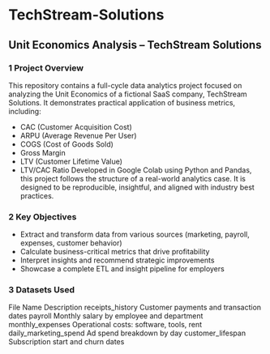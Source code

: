 # TechStream-Solutions
## Unit Economics Analysis – TechStream Solutions
### 1 Project Overview
This repository contains a full-cycle data analytics project focused on analyzing the Unit Economics of a fictional SaaS company, TechStream Solutions. It demonstrates practical application of business metrics, including:

- CAC (Customer Acquisition Cost)
- ARPU (Average Revenue Per User)
- COGS (Cost of Goods Sold)
- Gross Margin
- LTV (Customer Lifetime Value)
- LTV/CAC Ratio
Developed in Google Colab using Python and Pandas, this project follows the structure of a real-world analytics case. It is designed to be reproducible, insightful, and aligned with industry best practices.
### 2 Key Objectives
- Extract and transform data from various sources (marketing, payroll, expenses, customer behavior)
- Calculate business-critical metrics that drive profitability
- Interpret insights and recommend strategic improvements
- Showcase a complete ETL and insight pipeline for employers
### 3  Datasets Used
File Name	Description
receipts_history	Customer payments and transaction dates
payroll	Monthly salary by employee and department
monthly_expenses	Operational costs: software, tools, rent
daily_marketing_spend	Ad spend breakdown by day
customer_lifespan	Subscription start and churn dates
